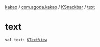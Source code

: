 [kakao](../../index.md) / [com.agoda.kakao](../index.md) / [KSnackbar](index.md) / [text](.)

# text

`val text: `[`KTextView`](../-k-text-view/index.md)